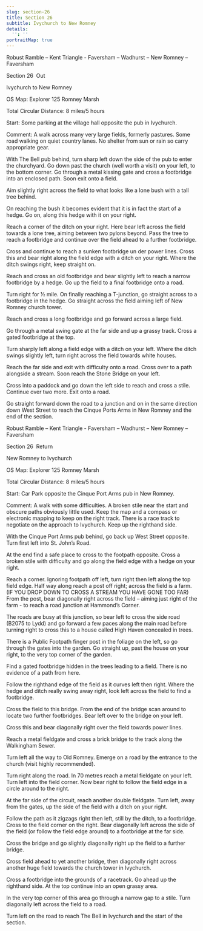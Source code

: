 ```yaml
---
slug: section-26
title: Section 26
subtitle: Ivychurch to New Romney
details:
  '': ''
portraitMap: true
---
```

Robust Ramble – Kent Triangle - Faversham – Wadhurst – New Romney – Faversham

Section 26  Out

Ivychurch to New Romney

OS Map: Explorer 125 Romney Marsh

Total Circular Distance: 8 miles/5 hours

Start: Some parking at the village hall opposite the pub in Ivychurch.

Comment: A walk across many very large fields, formerly pastures. Some road walking on quiet country lanes. No shelter from sun or rain so carry appropriate gear.

With The Bell pub behind, turn sharp left down the side of the pub to enter the churchyard. Go down past the church (well worth a visit) on your left, to the bottom corner. Go through a metal kissing gate and cross a footbridge into an enclosed path. Soon exit onto a field.

Aim slightly right across the field to what looks like a lone bush with a tall tree behind.

On reaching the bush it becomes evident that it is in fact the start of a hedge. Go on, along this hedge with it on your right.

Reach a corner of the ditch on your right. Here bear left across the field towards a lone tree, aiming between two pylons beyond. Pass the tree to reach a footbridge and continue over the field ahead to a further footbridge.

Cross and continue to reach a sunken footbridge un der power lines. Cross this and bear right along the field edge with a ditch on your right. Where the ditch swings right, keep straight on.

Reach and cross an old footbridge and bear slightly left to reach a narrow footbridge by a hedge. Go up the field to a final footbridge onto a road.

Turn right for ½ mile. On finally reaching a T-junction, go straight across to a footbridge in the hedge. Go straight across the field aiming left of New Romney church tower.

Reach and cross a long footbridge and go forward across a large field.

Go through a metal swing gate at the far side and up a grassy track. Cross a gated footbridge at the top.

Turn sharply left along a field edge with a ditch on your left. Where the ditch swings slightly left, turn right across the field towards white houses.

Reach the far side and exit with difficulty onto a road. Cross over to a path alongside a stream. Soon reach the Stone Bridge on your left.

Cross into a paddock and go down the left side to reach and cross a stile. Continue over two more. Exit onto a road.

Go straight forward down the road to a junction and on in the same direction down West Street to reach the Cinque Ports Arms in New Romney and the end of the section.

Robust Ramble – Kent Triangle - Faversham – Wadhurst – New Romney – Faversham

Section 26  Return

New Romney to Ivychurch

OS Map: Explorer 125 Romney Marsh

Total Circular Distance: 8 miles/5 hours

Start: Car Park opposite the Cinque Port Arms pub in New Romney.

Comment: A walk with some difficulties. A broken stile near the start and obscure paths obviously little used. Keep the map and a compass or electronic mapping to keep on the right track. There is a race track to negotiate on the approach to Ivychurch. Keep up the righthand side.

With the Cinque Port Arms pub behind, go back up West Street opposite. Turn first left into St. John’s Road.

At the end find a safe place to cross to the footpath opposite. Cross a broken stile with difficulty and go along the field edge with a hedge on your right.

Reach a corner. Ignoring footpath off left, turn right then left along the top field edge. Half way along reach a post off right; across the field is a farm. (IF YOU DROP DOWN TO CROSS A STREAM YOU HAVE GONE TOO FAR) From the post, bear diagonally right across the field – aiming just right of the farm - to reach a road junction at Hammond’s Corner.

The roads are busy at this junction, so bear left to cross the side road (B2075 to Lydd) and go forward a few paces along the main road before turning right to cross this to a house called High Haven concealed in trees.

There is a Public Footpath finger post in the foliage on the left, so go through the gates into the garden. Go straight up, past the house on your right, to the very top corner of the garden.

Find a gated footbridge hidden in the trees leading to a field. There is no evidence of a path from here.

Follow the righthand edge of the field as it curves left then right. Where the hedge and ditch really swing away right, look left across the field to find a footbridge.

Cross the field to this bridge. From the end of the bridge scan around to locate two further footbridges. Bear left over to the bridge on your left.

Cross this and bear diagonally right over the field towards power lines.

Reach a metal fieldgate and cross a brick bridge to the track along the Walkingham Sewer.

Turn left all the way to Old Romney. Emerge on a road by the entrance to the church (visit highly recommended).

Turn right along the road. In 70 metres reach a metal fieldgate on your left. Turn left into the field corner. Now bear right to follow the field edge in a circle around to the right.

At the far side of the circuit, reach another double fieldgate. Turn left, away from the gates, up the side of the field with a ditch on your right.

Follow the path as it zigzags right then left, still by the ditch, to a footbridge. Cross to the field corner on the right. Bear diagonally left across the side of the field (or follow the field edge around) to a footbridge at the far side.

Cross the bridge and go slightly diagonally right up the field to a further bridge.

Cross field ahead to yet another bridge, then diagonally right across another huge field towards the church tower in Ivychurch.

Cross a footbridge into the grounds of a racetrack. Go ahead up the righthand side. At the top continue into an open grassy area.

In the very top corner of this area go through a narrow gap to a stile. Turn diagonally left across the field to a road.

Turn left on the road to reach The Bell in Ivychurch and the start of the section.
